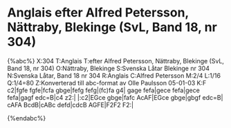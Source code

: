 # Anglais efter Alfred Petersson, Nättraby, Blekinge (SvL, Band 18, nr 304)

{%abc%}
X:304
T:Anglais
T:efter Alfred Petersson, Nättraby, Blekinge (SvL, Band 18, nr 304)
O:Nättraby, Blekinge
S:Svenska Låtar Blekinge nr 304
N:Svenska Låtar, Band 18 nr 304
R:Anglais
C:Alfred Petersson
M:2/4
L:1/16
Q:1/4=80
Z:Konverterad till abc-format av  Olle Paulsson 05-01-03
K:F
c2|fgfe fgfe|fcfa gbge|fefg fefg|(fc)fa g4|
gage fefa|gece fefa|gece fefa|gagf edc=B|c4 z2:|
|:c2|EGce gbge|fafc AcAF|EGce gbge|gbgf edc=B|
cAFA BcdB|cABc defd|cdcB AGFE|F2F2 F2:|

{%endabc%}

